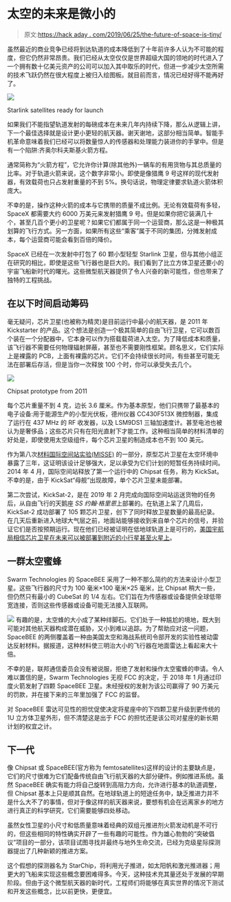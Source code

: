 # 太空的未来是微小的

> 原文:[https://hack aday . com/2019/06/25/the-future-of-space-is-tiny/](https://hackaday.com/2019/06/25/the-future-of-space-is-tiny/)

虽然最近的商业竞争已经将到达轨道的成本降低到了十年前许多人认为不可能的程度，但它仍然非常昂贵。我们已经从太空仅仅是世界超级大国的领地的时代进入了一个拥有数十亿美元资产的公司可以加入其中取乐的时代，但进一步减少太空所需的技术飞跃仍然在很大程度上被归入绘图板。就目前而言，情况已经好得不能再好了。

[![](../Images/b21566deabef70dbc8292992eec3836d.png)](https://hackaday.com/wp-content/uploads/2019/05/starlink_stacked.jpg)

Starlink satellites ready for launch

如果我们不能指望轨道发射的每磅成本在未来几年内持续下降，那么从逻辑上讲，下一个最佳选择就是设计更小更轻的航天器。谢天谢地，这部分相当简单。智能手机革命意味着我们已经可以将数量惊人的传感器和处理能力装进你的手掌中。但是有一个陷阱:齐奥尔科夫斯基火箭方程。

通常简称为“火箭方程”，它允许你计算(除其他外)一辆车的有用货物与其总质量的比率。对于轨道火箭来说，这个数字非常小。即使是像猎鹰 9 号这样的现代发射器，有效载荷也只占发射重量的不到 5%。换句话说，物理定律要求轨道火箭体积庞大。

不幸的是，操作这种火箭的成本与它携带的质量不成比例。无论有效载荷有多轻，SpaceX 都需要大约 6000 万美元来发射猎鹰 9 号。但是如果你把它装满几十个，甚至几百个更小的卫星呢？如果它们都属于同一个运营商，那么这是一种极其划算的飞行方式。另一方面，如果所有这些“乘客”属于不同的集团，分摊发射成本，每个运营商可能会看到百倍的降价。

SpaceX 已经在一次发射中打包了 60 颗小型轻型 Starlink 卫星，但与其他小组正在研究的相比，即使是这些飞行器也是巨大的。我们看到了比立方体卫星还要小的宇宙飞船新时代的曙光。这些微型航天器提供了令人兴奋的新可能性，但也带来了独特的工程挑战。

## 在以下时间启动筹码

毫无疑问，芯片卫星(也被称为精灵)是目前运行中最小的航天器，是 2011 年 Kickstarter 的产品。这个想法是创造一个极其简单的自由飞行卫星，它可以数百个装在一个分配器中，它本身可以作为搭载载荷进入太空。为了降低成本和质量，该飞行器不需要任何物理辐射屏蔽，甚至也不需要刚性框架。顾名思义，它们实际上是裸露的 PCB，上面有裸露的芯片。它们不会持续很长时间，有些甚至可能无法在部署后存活，但是当你一次释放 100 个时，你可以承受失去几个。

[![](../Images/467bfef3f1735ee6639d6dc3744e39b6.png)](https://hackaday.com/wp-content/uploads/2011/10/sprite.png)

Chipsat prototype from 2011

每个芯片重量不到 4 克，边长 3.6 厘米。作为基本原型，他们只携带了最基本的电子设备:用于能源生产的小型光伏板，德州仪器 CC430F513X 微控制器，集成了运行在 437 MHz 的 RF 收发器，以及 LSM9DS1 三轴加速度计。甚至电池也被认为是奢侈品；这些芯片只有在阳光直射下才能工作。这种相当简单的材料清单的好处是，即使使用太空级组件，每个芯片卫星的制造成本也不到 100 美元。

作为第八次[材料国际空间站实验(MISSE)](https://hackaday.com/2018/03/12/lost-in-space-how-materials-degrade-in-space/) 的一部分，原型芯片卫星在太空环境中暴露了三年，这证明该设计足够强大，足以承受为它们计划的短暂任务持续时间。2014 年 4 月，国际空间站释放了第一个运行中的 Chipsat 任务，称为 KickSat。不幸的是，由于 KickSat“母舰”出现故障，单个芯片卫星未能部署。

第二次尝试，KickSat-2，是在 2019 年 2 月完成向国际空间站运送货物的任务后，从自由飞行的天鹅座 *SS 约翰·格里恩*上部署的。在轨道上呆了几周后，KickSat-2 成功部署了 105 颗芯片卫星，创下了同时释放卫星数量的最高纪录。在几天后重新进入地球大气层之前，地面站能够接收到来自单个芯片的信号，并验证它们是否按预期运行。现在他们已经被证明在低地球轨道上是可行的，[美国宇航局相信芯片卫星在未来可以被部署到附近的小行星甚至火星上](https://www.nasa.gov/ames/kicksat)。

## 一群太空蜜蜂

Swarm Technologies 的 SpaceBEE 采用了一种不那么简约的方法来设计小型卫星。这些飞行器的尺寸为 100 毫米×100 毫米×25 毫米，比 Chipsat 稍大一些，但仍然只有最小的 CubeSat 的 1/4 左右。它们旨在为传感器或设备提供全球低带宽连接，否则这些传感器或设备可能无法接入互联网。

[![](../Images/c596ccdd841c6e7651b8a6a098423f8d.png)](https://hackaday.com/wp-content/uploads/2019/06/smallsats_spacebee.jpg) 有趣的是，太空蜂的大小成了某种绊脚石。它们处于一种尴尬的境地，既大到可能对其他航天器构成潜在威胁，又小到难以追踪。为了帮助应对这一问题，SpaceBEE 的两侧覆盖着一种由美国太空和海战系统司令部开发的实验性被动雷达反射材料。据报道，这种材料使三明治大小的飞行器在地面雷达上看起来大十倍。

不幸的是，联邦通信委员会没有被说服，拒绝了发射和操作太空蜜蜂的申请。令人难以置信的是，Swarm Technologies 无视 FCC 的决定，于 2018 年 1 月通过印度火箭发射了四颗 SpaceBEE 卫星。未经授权的发射为该公司赢得了 90 万美元的罚款，并在接下来的三年里加强了 FCC 的监督。

对 SpaceBEE 雷达可见性的担忧促使决定将星座中的下四颗卫星升级到更传统的 1U 立方体卫星外形，但不清楚这是出于 FCC 的担忧还是该公司对星座的新长期计划的权宜之计。

## 下一代

像 Chipsat 或 SpaceBEE(官方称为 femtosatellites)这样的设计的主要缺点是，它们的尺寸很难为它们配备传统自由飞行航天器的大部分硬件。例如推进系统。虽然 SpaceBEE 确实有能力将自己旋转到高阻力方向，允许进行基本的轨道调整，但 Chipsat 基本上只是顺其自然。在地球轨道上的短途任务中，缺乏推进力并不是什么大不了的事情，但对于像这样的航天器来说，要想有机会在远离家乡的地方进行真正的科学研究，它们需要能够四处移动。

虽然女性卫星的小尺寸和低质量意味着经典的双组元推进剂火箭发动机是不可行的，但这些相同的特性确实开辟了一些有趣的可能性。作为雄心勃勃的“突破倡议”项目的一部分，该项目试图寻找并最终与地外生命交流，已经为克级星际探测器提出了几种新颖的推进方案。

这个假想的探测器名为 StarChip，将利用光子推进，如太阳帆和激光推进器；用更大的飞船来实现这些概念要困难得多。今天，这种技术充其量还处于发展的早期阶段。但由于这个微型航天器的新时代，工程师们将能够在真实世界的情况下测试和开发这些概念，比以前更快，更便宜。